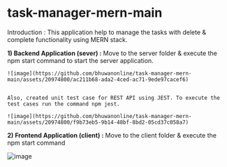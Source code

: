 # task-manager-mern-main

Introduction :
This application help to manage the tasks with delete & complete functionality using MERN stack.

**1) Backend Application (sever) :**
    Move to the server folder & execute the npm start command to start the server application.

    ![image](https://github.com/bhuwanonline/task-manager-mern-main/assets/20974800/ac211b68-ada2-4ced-ac71-9ede97cacef6)


    Also, created unit test case for REST API using JEST. To execute the test cases run the command npm jest.

    ![image](https://github.com/bhuwanonline/task-manager-mern-main/assets/20974800/f9b73eb5-9b14-48bf-8bd2-05cd37c058a7)

   
**2) Frontend Application (client) :**
   Move to the client folder & execute the npm start command

   ![image](https://github.com/bhuwanonline/task-manager-mern-main/assets/20974800/bdf9bae4-f8d8-4a52-bb29-3c7053061a24)
   
